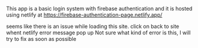 This app is a basic login system with firebase authentication
and it is hosted using netlify at 
https://firebase-authentication-page.netlify.app/

seems like there is an issue while loading this site. click on back to site whent netlify error message pop up
Not sure what kind of error is this, I will try to fix as soon as possible
